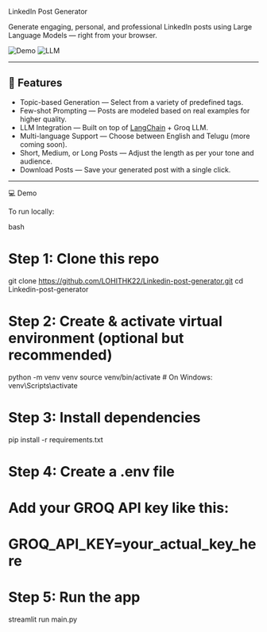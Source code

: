  LinkedIn Post Generator

Generate engaging, personal, and professional LinkedIn posts using Large Language Models — right from your browser.

![Demo](https://img.shields.io/badge/Built%20with-Streamlit-red?style=flat&logo=streamlit)
![LLM](https://img.shields.io/badge/Powered%20by-LangChain-blueviolet?style=flat&logo=OpenAI)

---

## 🚀 Features

- Topic-based Generation — Select from a variety of predefined tags.
- Few-shot Prompting — Posts are modeled based on real examples for higher quality.
- LLM Integration — Built on top of [LangChain](https://www.langchain.com/) + Groq LLM.
- Multi-language Support — Choose between English and Telugu (more coming soon).
- Short, Medium, or Long Posts — Adjust the length as per your tone and audience.
- Download Posts — Save your generated post with a single click.

---

💻 Demo

To run locally:

bash
# Step 1: Clone this repo
git clone https://github.com/LOHITHK22/Linkedin-post-generator.git
cd Linkedin-post-generator

# Step 2: Create & activate virtual environment (optional but recommended)
python -m venv venv
source venv/bin/activate  # On Windows: venv\Scripts\activate

# Step 3: Install dependencies
pip install -r requirements.txt

# Step 4: Create a .env file
# Add your GROQ API key like this:
# GROQ_API_KEY=your_actual_key_here

# Step 5: Run the app
streamlit run main.py
